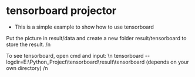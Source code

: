 # tensorboard projector

+ This is a simple example to show how to use tensorboard

Put the picture in result/data and create a new folder result/tensorboard to store the result. /n

To see tensorboard, open cmd and input: \n
tensorboard --logdir=E:\Python_Project\tensorboard\result\tensorboard (depends on your own directory) /n
